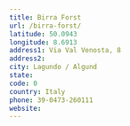 ```yaml
---
title: Birra Forst
url: /birra-forst/
latitude: 50.0943
longitude: 8.6913
address1: Via Val Venosta, 8
address2: 
city: Lagundo / Algund
state: 
code: 0
country: Italy
phone: 39-0473-260111
website: 
---
```


